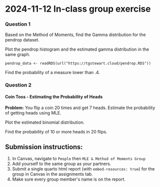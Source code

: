 # 2024-11-12 In-class group exercise

### Question 1

Based on the Method of Moments, find the Gamma distribution for the pendrop dataset.

Plot the pendrop histogram and the estimated gamma distribution in the same graph.

```{r}
pendrop_data <- readRDS(url("https://tgstewart.cloud/pendrop.RDS"))
```

Find the probability of a measure lower than .4.



### Question 2

#### Coin Toss - Estimating the Probability of Heads

**Problem:** You flip a coin 20 times and get 7 heads. Estimate the probability of getting heads using MLE.

Plot the estimated binomial distribution.

Find the probability of 10 or more heads in 20 flips.

## Submission instructions:

1. In Canvas, navigate to `People` then `MLE & Method of Moments Group`
2. Add yourself to the same group as your partners.
3. Submit a single quarto html report (with `embed-resources: true`) for the group in Canvas in the assignments tab.
4. Make sure every group member's name is on the report.
   
